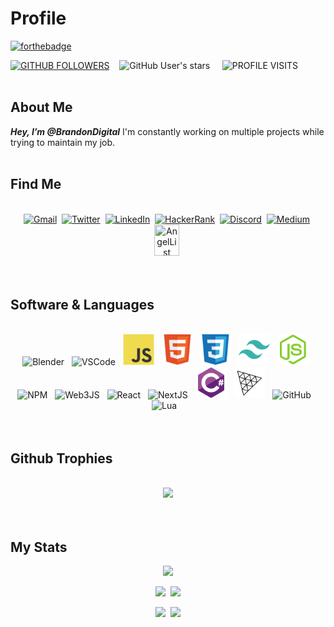 # Profile
[![forthebadge](https://forthebadge.com/images/badges/works-on-my-machine.svg)](https://forthebadge.com)

[![GITHUB FOLLOWERS](https://img.shields.io/github/followers/BrandonDigital?style=social)](https://github.com/BrandonDigital")&nbsp; &nbsp;
![GitHub User's stars](https://img.shields.io/github/stars/BrandonDigital?style=social) &nbsp; &nbsp;
![PROFILE VISITS](https://visitor-badge.glitch.me/badge?page_id=BrandonDigital.BrandonDigital)<br><br>

## About Me

***Hey, I’m @BrandonDigital***
I'm constantly working on multiple projects while trying to maintain my job.<br><br>
<!--₿-->

## Find Me

<br/>
<div align="center">
<a href="mailto:brandon@brandondigitaldesign"> <img src="https://user-images.githubusercontent.com/100613640/167249537-2538da78-a5c8-41d0-b7b8-4cd7503f43e6.png" title="Gmail" width='50'></a>&nbsp;
<a href="https://twitter.com/brandondigital_"> <img src="https://user-images.githubusercontent.com/100613640/167250432-26046656-736f-4f5d-83a7-7df1d5859a17.png" title="Twitter" width='50'></a>&nbsp;
<a href="https://www.linkedin.com/in/brandondiehl/"> <img src="https://user-images.githubusercontent.com/100613640/167250457-c7030156-9316-4903-8215-477f2c31990f.png" title="LinkedIn" width='50'></a>&nbsp;
<a href="https://www.hackerrank.com/brandondigital"> <img src="https://user-images.githubusercontent.com/100613640/167250493-d24e9dba-837b-47f5-837b-016a7e83d3a3.png" title="HackerRank" width='50'></a>&nbsp;
<a href="https://discordapp.com/users/BrandonD#0032"> <img src="https://user-images.githubusercontent.com/100613640/167250511-33460d5c-cd81-4aa8-b484-78ec949e6a24.png" title="Discord" width='50'></a>&nbsp;
<a href="https://medium.com/@brandon_digital"> <img src="https://user-images.githubusercontent.com/100613640/167250523-0a4321fb-4554-4be8-a60e-d07a4a0a01bc.png" title="Medium" width='50'></a>&nbsp;
<a href="https://angel.co/u/brandon-digital"> <img src="https://user-images.githubusercontent.com/100613640/167265315-a13b030d-5af0-4d3e-91d8-98af834e59a4.png" title="AngelList" width='40' height="50"></a>&nbsp;
</div><br/><br/>

          
## Software & Languages

<br/>
<link rel="stylesheet" href="https://cdn.jsdelivr.net/gh/devicons/devicon@v2.15.1/devicon.min.css">
          
<div align="center">  
  <img src="https://cdn.jsdelivr.net/gh/devicons/devicon/icons/blender/blender-original.svg" title="Blender" alt="Blender" width="50" height="50"/>&nbsp;&nbsp;
  <img src="https://cdn.jsdelivr.net/gh/devicons/devicon/icons/vscode/vscode-original.svg" title="Visual Studio Code" alt="VSCode" width="50" height="50"/>&nbsp;&nbsp;
  <img src="https://github.com/devicons/devicon/blob/master/icons/javascript/javascript-original.svg" title="JavaScript" alt="JavaScript" width="50"                      height="50"/>&nbsp;&nbsp;  
  <img src="https://github.com/devicons/devicon/blob/master/icons/html5/html5-original.svg" title="HTML5" alt="HTML" width="50" height="50"/>&nbsp;&nbsp;
  <img src="https://github.com/devicons/devicon/blob/master/icons/css3/css3-original.svg"  title="CSS3" alt="CSS" width="50" height="50"/>&nbsp;&nbsp;
  <img src="https://github.com/devicons/devicon/blob/master/icons/tailwindcss/tailwindcss-plain.svg"  title="Tailwindcss" alt="Tailwindcss" width="50" height="50"/>&nbsp;&nbsp;
  <img src="https://github.com/devicons/devicon/blob/master/icons/nodejs/nodejs-original.svg" title="NodeJS" alt="NodeJS" width="50" height="50"/>&nbsp;&nbsp;
  <img src="https://cdn.jsdelivr.net/gh/devicons/devicon/icons/npm/npm-original-wordmark.svg" title="Node Package Manager" alt="NPM" width="50" height="50"/>&nbsp;&nbsp;
  <img src="https://jirasupport.files.wordpress.com/2018/04/web3.png" title="Web3JS" alt="Web3JS" width="50" height="50"/>&nbsp;&nbsp;
  <img src="https://cdn.jsdelivr.net/gh/devicons/devicon/icons/react/react-original.svg" title="ReactJS" alt="React" width="50" height="50"/>&nbsp;&nbsp;
  <img src="https://www.svgrepo.com/show/354113/nextjs-icon.svg" title="NextJS" alt="NextJS" width="50" height="50"/>&nbsp;&nbsp;
  <img src="https://github.com/devicons/devicon/blob/master/icons/csharp/csharp-original.svg" title="C#" alt="C++" width="50" height="50"/>&nbsp;&nbsp;
  <img src="https://github.com/devicons/devicon/blob/master/icons/threejs/threejs-original.svg" title="Three js" alt="Threejs" width="50" height="50"/>&nbsp;&nbsp;
  <img src="https://cdn.jsdelivr.net/gh/devicons/devicon/icons/github/github-original.svg" title="GitHub" alt="GitHub" width="50" height="50"/>&nbsp; &nbsp;
  <img src="https://cdn.jsdelivr.net/gh/devicons/devicon/icons/lua/lua-original.svg" title="Lua" alt="Lua" width="50" height="50"/>&nbsp; &nbsp;
             
</div><br><br>

## Github Trophies

<br/>
<div align="center">
<img src="https://github-profile-trophy.vercel.app/?username=brandondigital&theme=juicyfresh&no-frame=false" height=130>
</div><br/><br/>


## My Stats

<div align="center">
          
<img src="http://github-profile-summary-cards.vercel.app/api/cards/profile-details?username=brandondigital&theme=radical" width="800"><br>

<img src="http://github-profile-summary-cards.vercel.app/api/cards/repos-per-language?username=brandondigital&theme=radical" width="375">&nbsp;&nbsp;<img src="http://github-profile-summary-cards.vercel.app/api/cards/most-commit-language?username=brandondigital&theme=radical" width="375"><br>

<img src="http://github-profile-summary-cards.vercel.app/api/cards/stats?username=brandondigital&theme=radical" width="375">&nbsp;&nbsp;<img src="http://github-profile-summary-cards.vercel.app/api/cards/productive-time?username=brandondigital&theme=radical" width="375">
</div>

